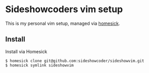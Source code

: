 Sideshowcoders vim setup
========================

This is my personal vim setup, managed via
[homesick](https://github.com/technicalpickles/homesick).

Install
-------
Install via Homesick

    $ homesick clone git@github.com:sideshowcoder/sideshowvim.git
    $ homesick symlink sideshowvim


